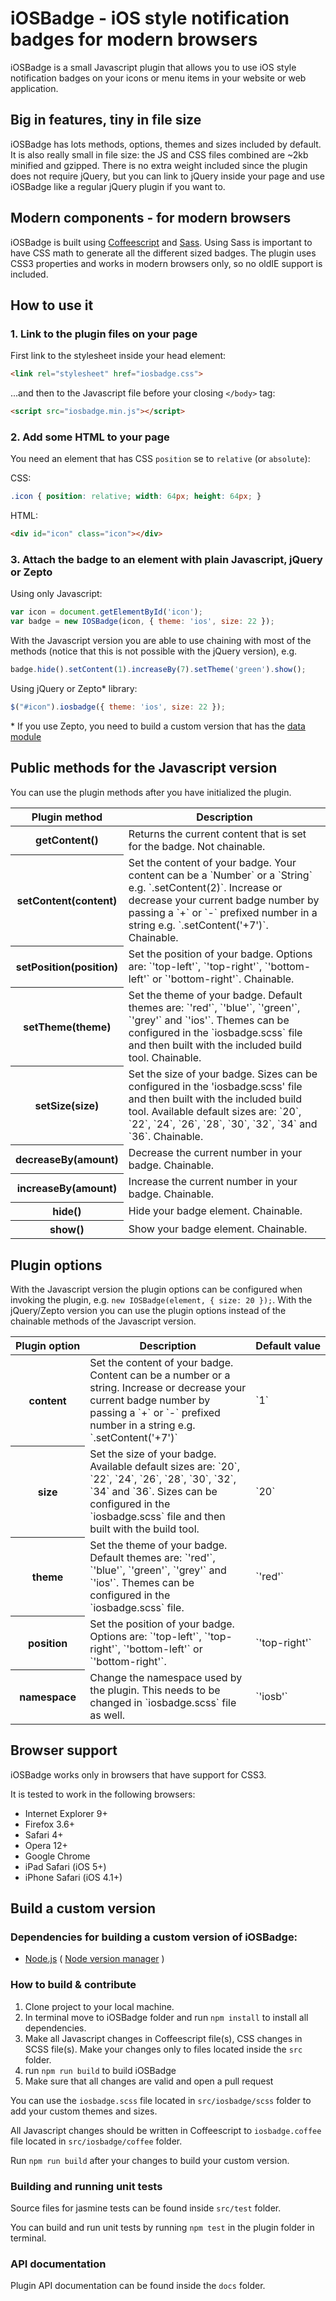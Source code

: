 # iOSBadge - iOS style notification badges for modern browsers

iOSBadge is a small Javascript plugin that allows you to use iOS style notification badges on your icons or menu items in your website or web application.

## Big in features, tiny in file size

iOSBadge has lots methods, options, themes and sizes included by default. It is also really small in file size: the JS and CSS files combined are ~2kb minified and gzipped. There is no extra weight included since the plugin does not require jQuery, but you can link to jQuery inside your page and use iOSBadge like a regular jQuery plugin if you want to.

## Modern components - for modern browsers

iOSBadge is built using [Coffeescript](http://coffeescript.org/) and [Sass](http://sass-lang.com/). Using Sass is important to have CSS math to generate all the different sized badges. The plugin uses CSS3 properties and works in modern browsers only, so no oldIE support is included.

## How to use it

### 1. Link to the plugin files on your page

First link to the stylesheet inside your head element:

```html
<link rel="stylesheet" href="iosbadge.css">
```

...and then to the Javascript file before your closing `</body>` tag:

```html
<script src="iosbadge.min.js"></script>
```

### 2. Add some HTML to your page

You need an element that has CSS `position` se to `relative` (or `absolute`):

CSS:

```css
.icon { position: relative; width: 64px; height: 64px; }
```

HTML:

```html
<div id="icon" class="icon"></div>
```

### 3. Attach the badge to an element with plain Javascript, jQuery or Zepto

Using only Javascript:

```js
var icon = document.getElementById('icon');
var badge = new IOSBadge(icon, { theme: 'ios', size: 22 });
```

With the Javascript version you are able to use chaining with most of the methods (notice that this is not possible with the jQuery version), e.g.

```js
badge.hide().setContent(1).increaseBy(7).setTheme('green').show();
```

Using jQuery or Zepto* library:

```js
$("#icon").iosbadge({ theme: 'ios', size: 22 });
```

\* If you use Zepto, you need to build a custom version that has the [data module](https://github.com/madrobby/zepto#zepto-modules)

## Public methods for the Javascript version

You can use the plugin methods after you have initialized the plugin.

<table>
<thead><tr>
  <th>Plugin method</th> <th>Description</th>
</tr></thead>
<tbody>
  <tr>
    <th>getContent()</th>
    <td>
      Returns the current content that is set for the badge. Not chainable.
    </td>
  </tr>
  <tr>
    <th>setContent(content)</th>
    <td>
      Set the content of your badge. Your content can be a `Number` or a `String` e.g. `.setContent(2)`. Increase or decrease your current badge number by passing a `+` or `-` prefixed number in a string e.g. `.setContent('+7')`. Chainable.
    </td>
  </tr>
  <tr>
    <th>setPosition(position)</th>
    <td>
      Set the position of your badge. Options are: `'top-left'`, `'top-right'`, `'bottom-left'` or `'bottom-right'`. Chainable.
    </td>
  </tr>
  <tr>
    <th>setTheme(theme)</th>
    <td>
      Set the theme of your badge. Default themes are: `'red'`, `'blue'`, `'green'`, `'grey'` and `'ios'`. Themes can be configured in the `iosbadge.scss` file and then built with the included build tool. Chainable.
    </td>
  </tr>
  <tr>
    <th>setSize(size)</th>
    <td>
      Set the size of your badge. Sizes can be configured in the 'iosbadge.scss' file and then built with the included build tool. Available default sizes are: `20`, `22`, `24`, `26`, `28`, `30`, `32`, `34` and `36`. Chainable.
    </td>
  </tr>
  <tr>
    <th>decreaseBy(amount)</th>
    <td>
      Decrease the current number in your badge. Chainable.
    </td>
  </tr>
  <tr>
    <th>increaseBy(amount)</th>
    <td>
      Increase the current number in your badge. Chainable.
    </td>
  </tr>
  <tr>
    <th>hide()</th>
    <td>
      Hide your badge element. Chainable.
    </td>
  </tr>
  <tr>
    <th>show()</th>
    <td>
      Show your badge element. Chainable.
    </td>
  </tr>
</tbody>
</table>

## Plugin options

With the Javascript version the plugin options can be configured when invoking the plugin, e.g. `new IOSBadge(element, { size: 20 });`. With the jQuery/Zepto version you can use the plugin options instead of the chainable methods of the Javascript version.

<table>
<thead><tr>
  <th>Plugin&nbsp;option</th> <th>Description</th> <th>Default&nbsp;value</th>
</tr></thead>
<tbody>
  <tr>
    <th>content</th>
    <td>
      Set the content of your badge. Content can be a number or a string. Increase or decrease your current badge number by passing a `+` or `-` prefixed number in a string e.g. `.setContent('+7')`
    </td>
    <td>
      `1`
    </td>
  </tr>
  <tr>
    <th>size</th>
    <td>
      Set the size of your badge. Available default sizes are: `20`, `22`, `24`, `26`, `28`, `30`, `32`, `34` and `36`. Sizes can be configured in the `iosbadge.scss` file and then built with the build tool.
    </td>
    <td>
      `20`
    </td>
  </tr>
  <tr>
    <th>theme</th>
    <td>
      Set the theme of your badge. Default themes are: `'red'`, `'blue'`, `'green'`, `'grey'` and `'ios'`. Themes can be configured in the `iosbadge.scss` file.
    </td>
    <td>
      `'red'`
    </td>
  </tr>
  <tr>
    <th>position</th>
    <td>
      Set the position of your badge. Options are: `'top-left'`, `'top-right'`, `'bottom-left'` or `'bottom-right'`.
    </td>
    <td>
      `'top-right'`
    </td>
  </tr>
  <tr>
    <th>namespace</th>
    <td>
      Change the namespace used by the plugin. This needs to be changed in `iosbadge.scss` file as well.
    </td>
    <td>
      `'iosb'`
    </td>
  </tr>
</tbody>
</table>

## Browser support

iOSBadge works only in browsers that have support for CSS3.

It is tested to work in the following browsers:

* Internet Explorer 9+
* Firefox 3.6+
* Safari 4+
* Opera 12+
* Google Chrome
* iPad Safari (iOS 5+)
* iPhone Safari (iOS 4.1+)

## Build a custom version

### Dependencies for building a custom version of iOSBadge:

* [Node.js](http://nodejs.org/) ( [Node version manager](https://github.com/creationix/nvm) )

### How to build & contribute

1. Clone project to your local machine.
2. In terminal move to iOSBadge folder and run `npm install` to install all dependencies.
3. Make all Javascript changes in Coffeescript file(s), CSS changes in SCSS file(s). Make your changes only to files located inside the `src` folder.
4. run `npm run build` to build iOSBadge
5. Make sure that all changes are valid and open a pull request

You can use the `iosbadge.scss` file located in `src/iosbadge/scss` folder to add your custom themes and sizes.

All Javascript changes should be written in Coffeescript to `iosbadge.coffee` file located in `src/iosbadge/coffee` folder.

Run `npm run build` after your changes to build your custom version.

### Building and running unit tests

Source files for jasmine tests can be found inside `src/test` folder.

You can build and run unit tests by running `npm test` in the plugin folder in terminal.

### API documentation

Plugin API documentation can be found inside the `docs` folder.

